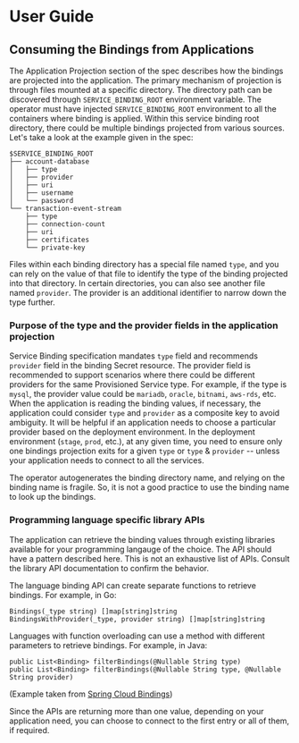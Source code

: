 # User Guide

## Consuming the Bindings from Applications

The Application Projection section of the spec describes how the bindings are projected into the application.  The primary mechanism of projection is through files mounted at a specific directory.  The directory path can be discovered through `SERVICE_BINDING_ROOT` environment variable.  The operator must have injected `SERVICE_BINDING_ROOT` environment to all the containers where binding is applied.  Within this service binding root directory, there could be multiple bindings projected from various sources.  Let's take a look at the example given in the spec:

```
$SERVICE_BINDING_ROOT
├── account-database
│   ├── type
│   ├── provider
│   ├── uri
│   ├── username
│   └── password
└── transaction-event-stream
    ├── type
    ├── connection-count
    ├── uri
    ├── certificates
    └── private-key
```

Files within each binding directory has a special file named `type`, and you can rely on the value of that file to identify the type of the binding projected into that directory.  In certain directories, you can also see another file named `provider`.  The provider is an additional identifier to narrow down the type further.

### Purpose of the type and the provider fields in the application projection

Service Binding specification mandates `type` field and recommends `provider` field in the binding Secret resource.  The provider field is recommended to support scenarios where there could be different providers for the same Provisioned Service type.  For example, if the type is `mysql`, the provider value could be `mariadb`, `oracle`, `bitnami`, `aws-rds`, etc.  When the application is reading the binding values, if necessary, the application could consider `type` and `provider` as a composite key to avoid ambiguity.  It will be helpful if an application needs to choose a particular provider based on the deployment environment.  In the deployment environment (`stage`, `prod`, etc.), at any given time, you need to ensure only one bindings projection exits for a given `type` or `type` & `provider` -- unless your application needs to connect to all the services.

The operator autogenerates the binding directory name, and relying on the binding name is fragile.  So, it is not a good practice to use the binding name to look up the bindings.

### Programming language specific library APIs

The application can retrieve the binding values through existing libraries available for your programming langauge of the choice.  The API should have a pattern described here.  This is not an exhaustive list of APIs.  Consult the library API documentation to confirm the behavior.

The language binding API can create separate functions to retrieve bindings. For example, in Go:

```
Bindings(_type string) []map[string]string
BindingsWithProvider(_type, provider string) []map[string]string
```

Languages with function overloading can use a method with different parameters to retrieve bindings. For example, in Java:

```
public List<Binding> filterBindings(@Nullable String type)
public List<Binding> filterBindings(@Nullable String type, @Nullable String provider)
```

(Example taken from [Spring Cloud Bindings](https://github.com/spring-cloud/spring-cloud-bindings))

Since the APIs are returning more than one value, depending on your application need, you can choose to connect to the first entry or all of them, if required.
